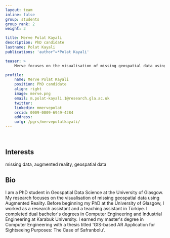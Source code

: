 ```yaml
---
layout: team
inline: false
group: students
group_rank: 2
weight: 3

title: Merve Polat Kayali
description: PhD candidate
lastname: Polat Kayali
publications: 'author^=*Polat Kayali'

teaser: >
    Merve focuses on the visualisation of missing geospatial data using Augmented Reality

profile:
    name: Merve Polat Kayali
    position: PhD candidate
    align: right
    image: merve.png
    email: m.polat-kayali.1@research.gla.ac.uk
    twitter:
    linkedin: mmervepolat
    orcid: 0009-0009-6949-4284
    address:
    uofg: /pgrs/mervepolatkayali/
---
```

<br>

## Interests
missing data, augmented reality, geospatial data

## Bio
I am a PhD student in Geospatial Data Science at the University of Glasgow. My research focuses on the visualisation of missing geospatial data using Augmented Reality. Before beginning my PhD at the University of Glasgow, I worked as a research assistant and a teaching assistant in Türkiye. I completed dual bachelor's degrees in Computer Engineering and Industrial Engineering at Karabuk University. I earned my master's degree in Computer Engineering with a thesis titled 'GIS-based AR Application for Sightseeing Purposes: The Case of Safranbolu’.
